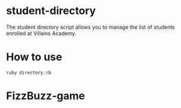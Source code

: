 # student-directory
The student directory script allows you to manage the list of students enrolled at Villains Academy.


# How to use
``` shell
ruby directory.rb
```
# FizzBuzz-game
